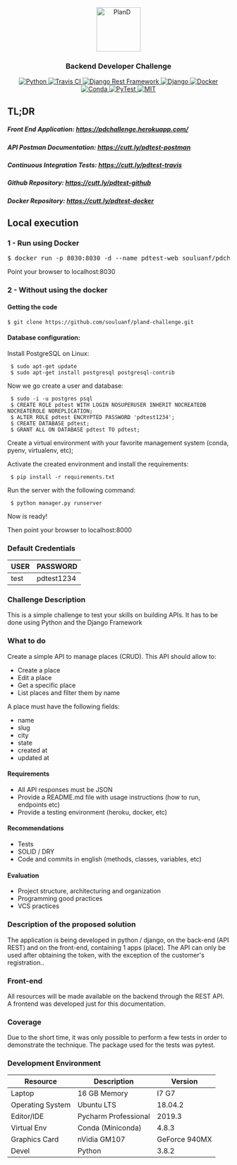 <div align="center">
<a href="https://www.pland.com.br" target="_blank">
    <img src="https://pland.com.br/img/PlanD_Logo_Posit_RGB.png" height="100px" alt="PlanD"/>
</a>

<h3>Backend Developer Challenge</h3>

<a href="https://www.python.org" target="_blank">
  <img src="https://img.shields.io/badge/devel-Python-brightgreen" alt="Python"/>
</a>

<a href="https://travis-ci.com" target="_blank">
  <img src="https://img.shields.io/badge/ci-Travis-brightgreen" alt="Travis CI"/>
</a>

<a href="https://www.django-rest-framework.org" target="_blank">
  <img src="https://img.shields.io/badge/api-DRF-brightgreen" alt="Django Rest Framework"/>
</a>

<a href="https://www.djangoproject.com" target="_blank">
  <img src="https://img.shields.io/badge/main--framework-Django-brightgreen" alt="Django"/>
</a>

<a href="https://www.docker.com" target="_blank">
  <img src="https://img.shields.io/badge/deploy-Docker|Heroku-brightgreen" alt="Docker"/>
</a>

<a href="https://docs.conda.io/en/latest/miniconda.html" target="_blank">
  <img src="https://img.shields.io/badge/venv-Conda-brightgreen" alt="Conda"/>
</a>

<a href="https://docs.pytest.org/en/latest" target="_blank">
  <img src="https://img.shields.io/badge/coverage-PyTest-brightgreen" alt="PyTest"/>
</a>

<a href="https://opensource.org/licenses/MIT" target="_blank">
  <img src="https://img.shields.io/badge/license-MIT-brightgreen" alt="MIT"/>
</a>

</div>

## TL;DR
##### Front End Application: https://pdchallenge.herokuapp.com/
##### API Postman Documentation: https://cutt.ly/pdtest-postman
##### Continuous Integration Tests: https://cutt.ly/pdtest-travis
##### Github Repository: https://cutt.ly/pdtest-github
##### Docker Repository: https://cutt.ly/pdtest-docker

## Local execution

### 1 - Run using Docker
<pre>
$ docker run -p 8030:8030 -d --name pdtest-web souluanf/pdchallenge:1.0
</pre>
Point your browser to localhost:8030

### 2 -  Without using the docker
#### Getting the code

```
$ git clone https://github.com/souluanf/pland-challenge.git
```
#### Database configuration:

Install PostgreSQL on Linux:
<pre>
<code> $ sudo apt-get update </code>
<code> $ sudo apt-get install postgresql postgresql-contrib</code></pre>

Now we go create a user and database:
<pre>
<code> $ sudo -i -u postgres psql</code>
<code> $ CREATE ROLE pdtest WITH LOGIN NOSUPERUSER INHERIT NOCREATEDB NOCREATEROLE NOREPLICATION;</code>
<code> $ ALTER ROLE pdtest ENCRYPTED PASSWORD 'pdtest1234';</code>
<code> $ CREATE DATABASE pdtest;</code>
<code> $ GRANT ALL ON DATABASE pdtest TO pdtest;</code>
</pre>

Create a virtual environment with your favorite management system (conda, pyenv, virtualenv, etc);

Activate the created environment and install the requirements:
<pre><code> $ pip install -r requirements.txt </code></pre>

Run the server with the following command:

<pre><code> $ python manager.py runserver </code></pre>
Now is ready!

Then point your browser to localhost:8000

###  Default Credentials

<table>
    <thead>
        <tr class="table100-head">
            <th class="column1">USER</th>
            <th class="column2">PASSWORD</th>
        </tr>
    </thead>
    <tbody>
            <tr>
                <td class="column1">test</td>
                <td class="column2">pdtest1234</td>
            </tr>
    </tbody>
</table>


###  Challenge Description
This is a simple challenge to test your skills on building APIs.
It has to be done using Python and the Django Framework

### What to do

Create a simple API to manage places (CRUD). This API should allow to:

- Create a place
- Edit a place
- Get a specific place
- List places and filter them by name

A place must have the following fields:

- name
- slug
- city
- state
- created at
- updated at

#### Requirements
- All API responses must be JSON
- Provide a README.md file with usage instructions (how to run, endpoints etc)
- Provide a testing environment (heroku, docker, etc)

#### Recommendations
- Tests
- SOLID / DRY
- Code and commits in english (methods, classes, variables, etc)

#### Evaluation
- Project structure, architecturing and organization
- Programming good practices
- VCS practices

### Description of the proposed solution
The application is being developed in python / django, on the back-end (API REST) ​​and on the front-end, containing 1 apps (place). The API can only be used after obtaining the token, with the exception of the customer's registration..

### Front-end
All resources will be made available on the backend through the REST API. A frontend was developed just for this documentation.


### Coverage
Due to the short time, it was only possible to perform a few tests in order to demonstrate the technique. The package used for the tests was pytest.

### Development Environment


<table>
    <thead>
        <tr class="table100-head">
            <th class="column1">Resource</th>
            <th class="column2">Description</th>
            <th class="column3">Version</th>
        </tr>
    </thead>
    <tbody>
            <tr>
                <td class="column1">Laptop</td>
                <td class="column2">16 GB Memory</td>
                <td class="column3">I7 G7</td>
            </tr>
            <tr>
                <td class="column1">Operating System</td>
                <td class="column2">Ubuntu LTS</td>
                <td class="column3">18.04.2</td>
            </tr>
            <tr>
                <td class="column1">Editor/IDE</td>
                <td class="column2">Pycharm Professional</td>
                <td class="column3">2019.3</td>
            </tr>
            <tr>
                <td class="column1">Virtual Env</td>
                <td class="column2">Conda (Miniconda) </td>
                <td class="column3">4.8.3</td>
            </tr>
            <tr>
                <td class="column1">Graphics Card</td>
                <td class="column2">nVidia GM107 </td>
                <td class="column3">GeForce 940MX</td>
            </tr>
            <tr>
                <td class="column1">Devel</td>
                <td class="column2">Python</td>
                <td class="column3">3.8.2</td>
            </tr>
    </tbody>
</table>
